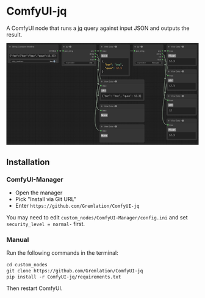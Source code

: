 # ComfyUI-jq

A ComfyUI node that runs a [jq](https://jqlang.github.io/jq/) query against input JSON and outputs the result.

![A screenshot showing usage of the node.](docs/workflow.png)

## Installation

### ComfyUI-Manager

- Open the manager
- Pick "Install via Git URL"
- Enter `https://github.com/Gremlation/ComfyUI-jq`

You may need to edit `custom_nodes/ComfyUI-Manager/config.ini` and set `security_level = normal-` first.

### Manual

Run the following commands in the terminal:

```shell
cd custom_nodes
git clone https://github.com/Gremlation/ComfyUI-jq
pip install -r ComfyUI-jq/requirements.txt
```

Then restart ComfyUI.

